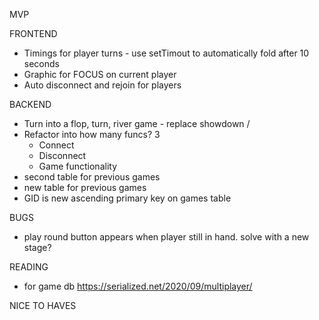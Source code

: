 MVP

FRONTEND
- Timings for player turns - use setTimout to automatically fold after 10 seconds
- Graphic for FOCUS on current player
- Auto disconnect and rejoin for players


BACKEND
- Turn into a flop, turn, river game - replace showdown /
- Refactor into how many funcs? 3
  - Connect
  - Disconnect
  - Game functionality
- second table for previous games
- new table for previous games
- GID is new ascending primary key on games table


BUGS
<!-- - round winner bug ## was bug in usespring -->
<!-- - when its a draw - unhashable list
-   File "C:\Users\Edward\heads-up-poker\Websocket\App\Poker\hand.py", line 88, in calculate_winner
    winning_cards = list(set(list(best_one[2] + best_two[2])))
TypeError: unhashable type: 'list' -->
- play round button appears when player still in hand. solve with a new stage?



READING
- for game db https://serialized.net/2020/09/multiplayer/


NICE TO HAVES